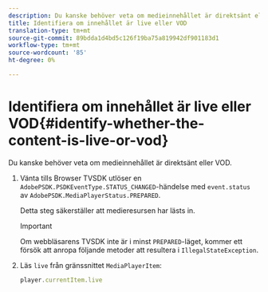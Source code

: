 ```yaml
---
description: Du kanske behöver veta om medieinnehållet är direktsänt eller VOD.
title: Identifiera om innehållet är live eller VOD
translation-type: tm+mt
source-git-commit: 89bdda1d4bd5c126f19ba75a819942df901183d1
workflow-type: tm+mt
source-wordcount: '85'
ht-degree: 0%

---
```



# Identifiera om innehållet är live eller VOD{#identify-whether-the-content-is-live-or-vod}

Du kanske behöver veta om medieinnehållet är direktsänt eller VOD.

1. Vänta tills Browser TVSDK utlöser en `AdobePSDK.PSDKEventType.STATUS_CHANGED`-händelse med `event.status` av `AdobePSDK.MediaPlayerStatus.PREPARED`.

   Detta steg säkerställer att medieresursen har lästs in.

   >[!IMPORTANT]
   >
   >Om webbläsarens TVSDK inte är i minst `PREPARED`-läget, kommer ett försök att anropa följande metoder att resultera i `IllegalStateException`.

1. Läs `live` från gränssnittet `MediaPlayerItem`:

   ```js
   player.currentItem.live
   ```


